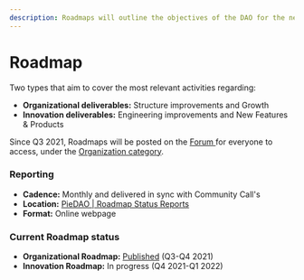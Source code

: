 ```yaml
---
description: Roadmaps will outline the objectives of the DAO for the next quarter or more.
---
```


# Roadmap

Two types that aim to cover the most relevant activities regarding:

* **Organizational deliverables:** Structure improvements and Growth
* **Innovation deliverables:** Engineering improvements and New Features & Products

Since Q3 2021, Roadmaps will be posted on the [Forum ](https://forum.piedao.org)for everyone to access, under the [Organization category](https://forum.piedao.org/c/organization/12).

### Reporting

* **Cadence:** Monthly and delivered in sync with Community Call's
* **Location:** [PieDAO | Roadmap Status Reports](https://piedao.notion.site/2696b3aee98d44bdb987e281669c1d07?v=1f6d99822ce3427eadd77b546342008)
* **Format:** Online webpage

### Current Roadmap status

* **Organizational Roadmap:** [Published](https://forum.piedao.org/t/piedao-organizational-roadmap-q3-q4-2021/978) (Q3-Q4 2021)
* **Innovation Roadmap:** In progress (Q4 2021-Q1 2022)
